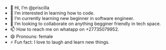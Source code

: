 - 👋 Hi, I’m @priscilla
- 👀 I’m interested in learning how to code.
- 🌱 I’m currently learning new beginner in software engineer.
- 💞️ I’m looking to collaborate on anything begginer friendly in tech space.
- 📫 How to reach me on whatapp on +27735079952.
- 😄 Pronouns: female
- ⚡ Fun fact: I love to laugh and learn new things.

<!---
priscillakasale1/priscillakasale1 is a ✨ special ✨ repository because its `README.md` (this file) appears on your GitHub profile.
You can click the Preview link to take a look at your changes.
--->
